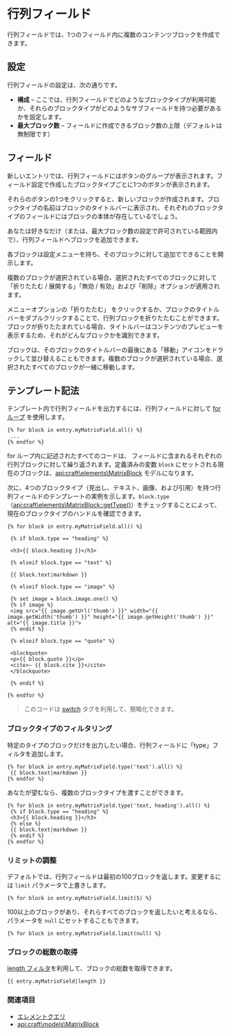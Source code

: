 # 行列フィールド

行列フィールドでは、1つのフィールド内に複数のコンテンツブロックを作成できます。

## 設定

行列フィールドの設定は、次の通りです。

* **構成** – ここでは、行列フィールドでどのようなブロックタイプが利用可能か、それらのブロックタイプがどのようなサブフィールドを持つ必要があるかを設定します。
* **最大ブロック数** – フィールドに作成できるブロック数の上限（デフォルトは無制限です）

## フィールド

新しいエントリでは、行列フィールドにはボタンのグループが表示されます。フィールド設定で作成したブロックタイプごとに1つのボタンが表示されます。

それらのボタンの1つをクリックすると、新しいブロックが作成されます。ブロックタイプの名前はブロックのタイトルバーに表示され、それぞれのブロックタイプのフィールドにはブロックの本体が存在しているでしょう。

あなたは好きなだけ（または、最大ブロック数の設定で許可されている範囲内で）、行列フィールドへブロックを追加できます。

各ブロックは設定メニューを持ち、そのブロックに対して追加でできることを開示します。

複数のブロックが選択されている場合、選択されたすべてのブロックに対して「折りたたむ / 展開する」「無効 / 有効」および「削除」オプションが適用されます。

メニューオプションの「折りたたむ」 をクリックするか、ブロックのタイトルバーをダブルクリックすることで、行列ブロックを折りたたむことができます。ブロックが折りたたまれている場合、タイトルバーはコンテンツのプレビューを表示するため、それがどんなブロックかを識別できます。

ブロックは、そのブロックのタイトルバーの最後にある「移動」アイコンをドラックして並び替えることもできます。複数のブロックが選択されている場合、選択されたすべてのブロックが一緒に移動します。

## テンプレート記法

テンプレート内で行列フィールドを出力するには、行列フィールドに対して [for ループ](http://twig.sensiolabs.org/doc/tags/for.html) を使用します。

```twig
{% for block in entry.myMatrixField.all() %}
 ...
{% endfor %}
```

for ループ内に記述されたすべてのコードは、 フィールドに含まれるそれぞれの行列ブロックに対して繰り返されます。定義済みの変数 `block` にセットされる現在のブロックは、<api:craft\elements\MatrixBlock> モデルになります。

次に、4つのブロックタイプ（見出し、テキスト、画像、および引用）を持つ行列フィールドのテンプレートの実例を示します。`block.type` （<api:craft\elements\MatrixBlock::getType()>）をチェックすることによって、現在のブロックタイプのハンドルを確認できます。

```twig
{% for block in entry.myMatrixField.all() %}

 {% if block.type == "heading" %}

 <h3>{{ block.heading }}</h3>

 {% elseif block.type == "text" %}

 {{ block.text|markdown }}

 {% elseif block.type == "image" %}

 {% set image = block.image.one() %}
 {% if image %}
 <img src="{{ image.getUrl('thumb') }}" width="{{ image.getWidth('thumb') }}" height="{{ image.getHeight('thumb') }}" alt="{{ image.title }}">
 {% endif %}

 {% elseif block.type == "quote" %}

 <blockquote>
 <p>{{ block.quote }}</p>
 <cite>– {{ block.cite }}</cite>
 </blockquote>

 {% endif %}

{% endfor %}
```

> このコードは [switch](templating/tags/switch.md) タグを利用して、簡略化できます。

### ブロックタイプのフィルタリング

特定のタイプのブロックだけを出力したい場合、行列フィールドに「type」フィルタを追加します。

```twig
{% for block in entry.myMatrixField.type('text').all() %}
 {{ block.text|markdown }}
{% endfor %}
```

あなたが望むなら、複数のブロックタイプを渡すことができます。

```twig
{% for block in entry.myMatrixField.type('text, heading').all() %}
 {% if block.type == "heading" %}
 <h3>{{ block.heading }}</h3>
 {% else %}
 {{ block.text|markdown }}
 {% endif %}
{% endfor %}
```

### リミットの調整

デフォルトでは、行列フィールドは最初の100ブロックを返します。変更するには `limit` パラメータで上書きします。

```twig
{% for block in entry.myMatrixField.limit(5) %}
```

100以上のブロックがあり、それらすべてのブロックを返したいと考えるなら、パラメータを `null` にセットすることもできます。

```twig
{% for block in entry.myMatrixField.limit(null) %}
```

### ブロックの総数の取得

[length フィルタ](http://twig.sensiolabs.org/doc/filters/length.html)を利用して、ブロックの総数を取得できます。

```twig
{{ entry.myMatrixField|length }}
```

### 関連項目

* [エレメントクエリ](element-queries.md)
* <api:craft\models\MatrixBlock>

